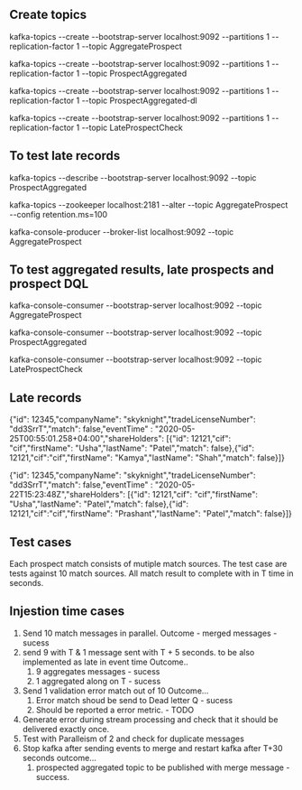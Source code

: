 ## Create topics 
kafka-topics --create --bootstrap-server localhost:9092 --partitions 1 --replication-factor 1 --topic AggregateProspect

kafka-topics --create --bootstrap-server localhost:9092 --partitions 1 --replication-factor 1 --topic ProspectAggregated

kafka-topics --create --bootstrap-server localhost:9092 --partitions 1 --replication-factor 1 --topic ProspectAggregated-dl

kafka-topics --create --bootstrap-server localhost:9092 --partitions 1 --replication-factor 1 --topic LateProspectCheck

## To test late records
kafka-topics --describe --bootstrap-server localhost:9092 --topic ProspectAggregated

kafka-topics --zookeeper localhost:2181 --alter --topic AggregateProspect --config retention.ms=100

kafka-console-producer --broker-list localhost:9092 --topic AggregateProspect

## To test aggregated results, late prospects and prospect DQL  

kafka-console-consumer --bootstrap-server localhost:9092 --topic AggregateProspect

kafka-console-consumer --bootstrap-server localhost:9092 --topic ProspectAggregated

kafka-console-consumer --bootstrap-server localhost:9092 --topic LateProspectCheck


## Late records
{"id": 12345,"companyName": "skyknight","tradeLicenseNumber": "dd3SrrT","match": false,"eventTime" : "2020-05-25T00:55:01.258+04:00","shareHolders": [{"id": 12121,"cif": "cif","firstName": "Usha","lastName": "Patel","match": false},{"id": 12121,"cif":"cif","firstName": "Kamya","lastName": "Shah","match": false}]}

{"id": 12345,"companyName": "skyknight","tradeLicenseNumber": "dd3SrrT","match": false,"eventTime" : "2020-05-22T15:23:48Z","shareHolders": [{"id": 12121,"cif": "cif","firstName": "Usha","lastName": "Patel","match": false},{"id": 12121,"cif":"cif","firstName": "Prashant","lastName": "Patel","match": false}]}

## Test cases 

Each prospect match consists of mutiple match sources. The test case are tests against 10 match sources. All match result to complete with in T time in seconds.  

## Injestion time cases 

1. Send 10 match messages in parallel.
    Outcome - merged messages - sucess 
2. send 9 with T & 1 message sent with T + 5 seconds. to be also implemented as late in event time
    Outcome..  
    1. 9 aggregates messages - sucess  
    2. 1 aggregated along on T - sucess 
3. Send 1 validation error match out of 10 
    Outcome...
    1. Error match shoud be send to Dead letter Q - sucess
    2. Should be reported a error metric. - TODO
4. Generate error during stream processing and check that it should be delivered exactly once.
5. Test with Paralleism of 2 and check for duplicate messages
6. Stop kafka after sending events to merge and restart kafka after T+30 seconds 
     outcome...
     1. prospected aggregated topic to be published with merge message - success.  